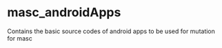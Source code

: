 # masc_androidApps
Contains the basic source codes of android apps to be used for mutation for masc
